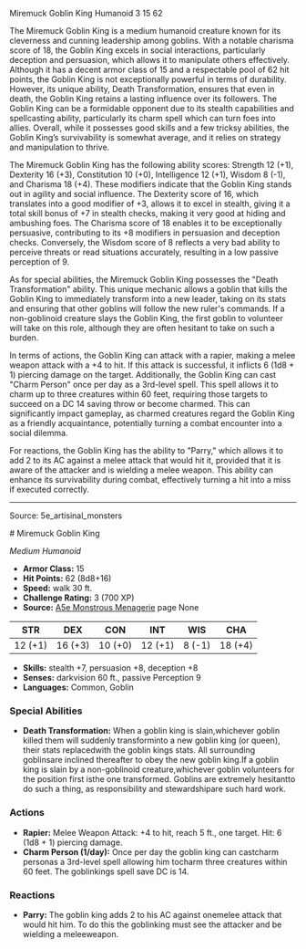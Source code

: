 <MonsterName/>Miremuck Goblin King</MonsterName>
<CreatureType/>Humanoid</CreatureType>
<CR/>3</CR>
<AC/>15</AC>
<HP/>62</HP>
<summary>The Miremuck Goblin King is a medium humanoid creature known for its cleverness and cunning leadership among goblins. With a notable charisma score of 18, the Goblin King excels in social interactions, particularly deception and persuasion, which allows it to manipulate others effectively. Although it has a decent armor class of 15 and a respectable pool of 62 hit points, the Goblin King is not exceptionally powerful in terms of durability. However, its unique ability, Death Transformation, ensures that even in death, the Goblin King retains a lasting influence over its followers. The Goblin King can be a formidable opponent due to its stealth capabilities and spellcasting ability, particularly its charm spell which can turn foes into allies. Overall, while it possesses good skills and a few tricksy abilities, the Goblin King’s survivability is somewhat average, and it relies on strategy and manipulation to thrive.</summary>

<detail>

The Miremuck Goblin King has the following ability scores: Strength 12 (+1), Dexterity 16 (+3), Constitution 10 (+0), Intelligence 12 (+1), Wisdom 8 (-1), and Charisma 18 (+4). These modifiers indicate that the Goblin King stands out in agility and social influence. The Dexterity score of 16, which translates into a good modifier of +3, allows it to excel in stealth, giving it a total skill bonus of +7 in stealth checks, making it very good at hiding and ambushing foes. The Charisma score of 18 enables it to be exceptionally persuasive, contributing to its +8 modifiers in persuasion and deception checks. Conversely, the Wisdom score of 8 reflects a very bad ability to perceive threats or read situations accurately, resulting in a low passive perception of 9.

As for special abilities, the Miremuck Goblin King possesses the "Death Transformation" ability. This unique mechanic allows a goblin that kills the Goblin King to immediately transform into a new leader, taking on its stats and ensuring that other goblins will follow the new ruler's commands. If a non-goblinoid creature slays the Goblin King, the first goblin to volunteer will take on this role, although they are often hesitant to take on such a burden.

In terms of actions, the Goblin King can attack with a rapier, making a melee weapon attack with a +4 to hit. If this attack is successful, it inflicts 6 (1d8 + 1) piercing damage on the target. Additionally, the Goblin King can cast "Charm Person" once per day as a 3rd-level spell. This spell allows it to charm up to three creatures within 60 feet, requiring those targets to succeed on a DC 14 saving throw or become charmed. This can significantly impact gameplay, as charmed creatures regard the Goblin King as a friendly acquaintance, potentially turning a combat encounter into a social dilemma.

For reactions, the Goblin King has the ability to "Parry," which allows it to add 2 to its AC against a melee attack that would hit it, provided that it is aware of the attacker and is wielding a melee weapon. This ability can enhance its survivability during combat, effectively turning a hit into a miss if executed correctly.</detail>



---

Source: 5e_artisinal_monsters

<statblock>
# Miremuck Goblin King

*Medium* *Humanoid*

- **Armor Class:** 15
- **Hit Points:** 62 (8d8+16)
- **Speed:** walk 30 ft.
- **Challenge Rating:** 3 (700 XP)
- **Source:** [A5e Monstrous Menagerie](https://enpublishingrpg.com/products/level-up-monstrous-menagerie-a5e) page None

| STR | DEX | CON | INT | WIS | CHA |
| --- | --- | --- | --- | --- | --- |
| 12 (+1) | 16 (+3) | 10 (+0) | 12 (+1) | 8 (-1) | 18 (+4) |

- **Skills:** stealth +7, persuasion +8, deception +8
- **Senses:** darkvision 60 ft., passive Perception 9
- **Languages:** Common, Goblin

### Special Abilities

- **Death Transformation:** When a goblin king is slain,whichever goblin killed them will suddenly transforminto a new goblin king (or queen), their stats replacedwith the goblin kings stats. All surrounding goblinsare inclined thereafter to obey the new goblin king.If a goblin king is slain by a non-goblinoid creature,whichever goblin volunteers for the position first isthe one transformed. Goblins are extremely hesitantto do such a thing, as responsibility and stewardshipare such hard work.

### Actions

- **Rapier:** Melee Weapon Attack: +4 to hit, reach 5 ft., one target. Hit: 6 (1d8 + 1) piercing damage.
- **Charm Person (1/day):** Once per day the goblin king can castcharm personas a 3rd-level spell  allowing him tocharm three creatures within 60 feet. The goblinkings spell save DC is 14.

### Reactions

- **Parry:** The goblin king adds 2 to his AC against onemelee attack that would hit him. To do this the goblinking must see the attacker and be wielding a meleeweapon.


</statblock>



